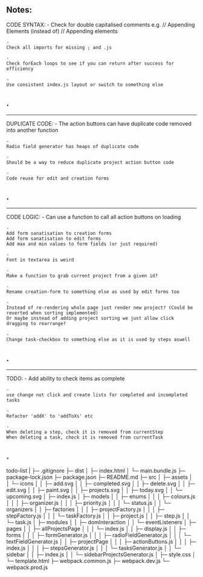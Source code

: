 Notes:
--------------------------------------------------------------------------
CODE SYNTAX:
    -
    Check for double capitalised comments
    e.g. 
    // Appending Elements 
    (instead of) 
    // Appending elements 

    -
    Check all imports for missing ; and .js

    -
    Check forEach loops to see if you can return after success for efficiency

    -
    Use consistent index.js layout or switch to something else
.
--------------------------------------------------------------------------
--------------------------------------------------------------------------
DUPLICATE CODE:
    -
    The action buttons can have duplicate code removed into another function

    -
    Radio field generator has heaps of duplicate code

    -
    Should be a way to reduce duplicate project action button code

    -
    Code reuse for edit and creation forms
.
--------------------------------------------------------------------------
--------------------------------------------------------------------------
CODE LOGIC:
    -
    Can use a function to call all action buttons on loading

    - 
    Add form sanatisation to creation forms
    Add form sanatisation to edit forms
    Add max and min values to form fields (or just required)

    -
    Font in textarea is weird

    -
    Make a function to grab current project from a given id?

    -
    Rename creation-form to something else as used by edit forms too

    -
    Instead of re-rendering whole page just render new project? (Could be reverted when sorting implemented)
    Or maybe instead of adding project sorting we just allow click dragging to rearrange?

    -
    Change task-checkbox to something else as it is used by steps aswell
.
--------------------------------------------------------------------------
--------------------------------------------------------------------------
TODO:
    -
    Add ability to check items as complete

    -
    use change not click and create lists for completed and incompleted tasks

    -
    Refactor 'addX' to 'addToXs' etc

    -
    When deleting a step, check it is removed from currentStep
    When deleting a task, check it is removed from currentTask
.
--------------------------------------------------------------------------

todo-list
|
├─ .gitignore
├─ dist
│  ├─ index.html
│  └─ main.bundle.js
├─ package-lock.json
├─ package.json
├─ README.md
├─ src
│  ├─ assets
│  │  └─ icons
│  │     ├─ add.svg
│  │     ├─ completed.svg
│  │     ├─ delete.svg
│  │     ├─ edit.svg
│  │     ├─ paint.svg
│  │     ├─ projects.svg
│  │     ├─ today.svg
│  │     └─ upcoming.svg
│  ├─ index.js
│  ├─ models
│  │  ├─ enums
│  │  │  ├─ colours.js
│  │  │  ├─ organizer.js
│  │  │  ├─ priority.js
│  │  │  └─ status.js
│  │  └─ organizers
│  │     ├─ factories
│  │     │  ├─ projectFactory.js
│  │     │  ├─ stepFactory.js
│  │     │  └─ taskFactory.js
│  │     ├─ project.js
│  │     ├─ step.js
│  │     └─ task.js
│  ├─ modules
│  │  ├─ domInteraction
│  │  └─ eventListeners
│  ├─ pages
│  │  ├─ allProjectsPage
│  │  │  └─ index.js
│  │  ├─ display.js
│  │  ├─ forms
│  │  │  ├─ formGenerator.js
│  │  │  ├─ radioFieldGenerator.js
│  │  │  └─ textFieldGenerator.js
│  │  ├─ projectPage
│  │  │  ├─ actionButtons.js
│  │  │  ├─ index.js
│  │  │  ├─ stepsGenerator.js
│  │  │  └─ tasksGenerator.js
│  │  └─ sidebar
│  │     ├─ index.js
│  │     └─ sidebarProjectsGenerator.js
│  ├─ style.css
│  └─ template.html
├─ webpack.common.js
├─ webpack.dev.js
└─ webpack.prod.js

```